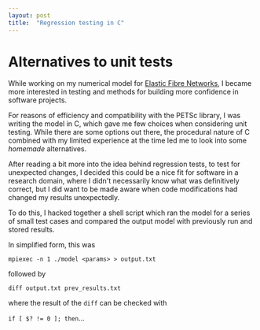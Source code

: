 ```yaml
---
layout: post
title:  "Regression testing in C"
---
```


# Alternatives to unit tests

While working on my numerical model for [Elastic Fibre Networks][RFN], I became more interested in testing and methods for building more confidence in software projects.

For reasons of efficiency and compatibility with the PETSc library, I was writing the model in C, which gave me few choices when considering unit testing. While there are some options out there, the procedural nature of C combined with my limited experience at the time led me to look into some *homemade* alternatives.

After reading a bit more into the idea behind regression tests, to test for unexpected changes, I decided this could be a nice fit for software in a research domain, where I didn't necessarily know what was definitively correct, but I did want to be made aware when code modifications had changed my results unexpectedly.

To do this, I hacked together a shell script which ran the model for a series of small test cases and compared the output model with previously run and stored results.

In simplified form, this was

`mpiexec -n 1 ./model <params> > output.txt`

followed by

`diff output.txt prev_results.txt`

where the result of the `diff` can be checked with 

`if [ $? != 0 ]; then`...

[RFN]: https://github.com/M-R-Houghton/petsc_model/wiki

